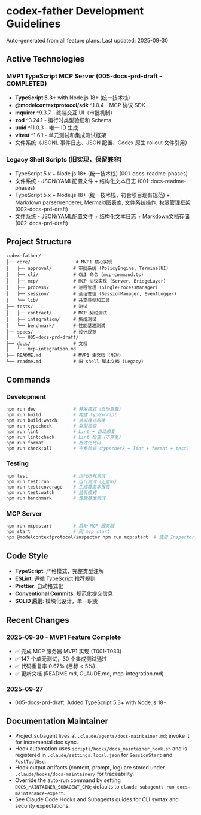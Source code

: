 # codex-father Development Guidelines

Auto-generated from all feature plans. Last updated: 2025-09-30

## Active Technologies

### MVP1 TypeScript MCP Server (005-docs-prd-draft - COMPLETED)
- **TypeScript 5.3+** with Node.js 18+ (统一技术栈)
- **@modelcontextprotocol/sdk** ^1.0.4 - MCP 协议 SDK
- **inquirer** ^9.3.7 - 终端交互 UI（审批机制）
- **zod** ^3.24.1 - 运行时类型验证和 Schema
- **uuid** ^11.0.3 - 唯一 ID 生成
- **vitest** ^1.6.1 - 单元测试和集成测试框架
- 文件系统（JSONL 事件日志、JSON 配置、Codex 原生 rollout 文件引用）

### Legacy Shell Scripts (旧实现，保留兼容)
- TypeScript 5.x + Node.js 18+ (统一技术栈) (001-docs-readme-phases)
- 文件系统 - JSON/YAML配置文件 + 结构化文本日志 (001-docs-readme-phases)
- TypeScript 5.x + Node.js 18+ (统一技术栈，符合项目现有规范) + Markdown
  parser/renderer,
  Mermaid图表库, 文件系统操作, 权限管理框架 (002-docs-prd-draft)
- 文件系统 - JSON/YAML配置文件 + 结构化文本日志 +
  Markdown文档存储 (002-docs-prd-draft)

## Project Structure

```
codex-father/
├── core/                 # MVP1 核心实现
│   ├── approval/        # 审批系统 (PolicyEngine, TerminalUI)
│   ├── cli/             # CLI 命令 (mcp-command.ts)
│   ├── mcp/             # MCP 协议实现 (Server, BridgeLayer)
│   ├── process/         # 进程管理 (SingleProcessManager)
│   ├── session/         # 会话管理 (SessionManager, EventLogger)
│   └── lib/             # 共享类型和工具
├── tests/               # 测试
│   ├── contract/        # MCP 契约测试
│   ├── integration/     # 集成测试
│   └── benchmark/       # 性能基准测试
├── specs/               # 设计规范
│   └── 005-docs-prd-draft/
├── docs/                # 文档
│   └── mcp-integration.md
├── README.md            # MVP1 主文档 (NEW)
└── readme.md            # 旧 shell 脚本文档 (Legacy)
```

## Commands

### Development
```bash
npm run dev              # 开发模式（自动重载）
npm run build            # 构建 TypeScript
npm run build:watch      # 监听模式构建
npm run typecheck        # 类型检查
npm run lint             # Lint + 自动修复
npm run lint:check       # Lint 检查（不修复）
npm run format           # 格式化代码
npm run check:all        # 完整检查（typecheck + lint + format + test）
```

### Testing
```bash
npm test                 # 运行所有测试
npm run test:run         # 运行测试（无监听）
npm run test:coverage    # 生成覆盖率报告
npm run test:watch       # 监听模式
npm run benchmark        # 性能基准测试
```

### MCP Server
```bash
npm run mcp:start        # 启动 MCP 服务器
npm start                # 同 mcp:start
npx @modelcontextprotocol/inspector npm run mcp:start  # 使用 Inspector 调试
```

## Code Style

- **TypeScript**: 严格模式，完整类型注解
- **ESLint**: 遵循 TypeScript 推荐规则
- **Prettier**: 自动格式化
- **Conventional Commits**: 规范化提交信息
- **SOLID 原则**: 模块化设计，单一职责

## Recent Changes

### 2025-09-30 - MVP1 Feature Complete
- ✅ 完成 MCP 服务器 MVP1 实现 (T001-T033)
- ✅ 147 个单元测试，30 个集成测试通过
- ✅ 代码重复率 0.67% (目标 < 5%)
- ✅ 更新文档 (README.md, CLAUDE.md, mcp-integration.md)

### 2025-09-27
- 005-docs-prd-draft: Added TypeScript 5.3+ with Node.js 18+

<!-- MANUAL ADDITIONS START -->

## Documentation Maintainer

- Project subagent lives at `.claude/agents/docs-maintainer.md`; invoke it for
  incremental doc sync.
- Hook automation uses `scripts/hooks/docs_maintainer_hook.sh` and is registered
  in `.claude/settings.local.json` for `SessionStart` and `PostToolUse`.
- Hook output artifacts (context, prompt, log) are stored under
  `.claude/hooks/docs-maintainer/` for traceability.
- Override the auto-run command by setting `DOCS_MAINTAINER_SUBAGENT_CMD`;
  defaults to `claude subagents run docs-maintenance-expert`.
- See Claude Code Hooks and Subagents guides for CLI syntax and security
expectations.
<!-- MANUAL ADDITIONS END -->
